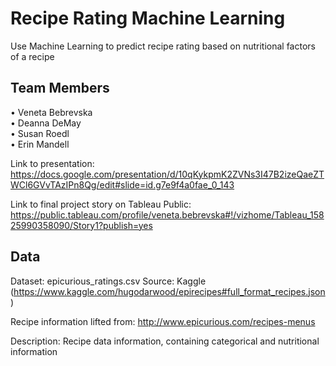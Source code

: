 # Recipe Rating Machine Learning
Use Machine Learning to predict recipe rating based on nutritional factors of a recipe

## Team Members  
• Veneta Bebrevska  
• Deanna DeMay  
• Susan Roedl  
• Erin Mandell  

Link to presentation: https://docs.google.com/presentation/d/10qKykpmK2ZVNs3I47B2izeQaeZTWCl6GVvTAzIPn8Qg/edit#slide=id.g7e9f4a0fae_0_143

Link to final project story on Tableau Public: https://public.tableau.com/profile/veneta.bebrevska#!/vizhome/Tableau_15825990358090/Story1?publish=yes

## Data
Dataset: epicurious_ratings.csv
Source: Kaggle (https://www.kaggle.com/hugodarwood/epirecipes#full_format_recipes.json)

Recipe information lifted from: http://www.epicurious.com/recipes-menus

Description: Recipe data information, containing categorical and nutritional information
